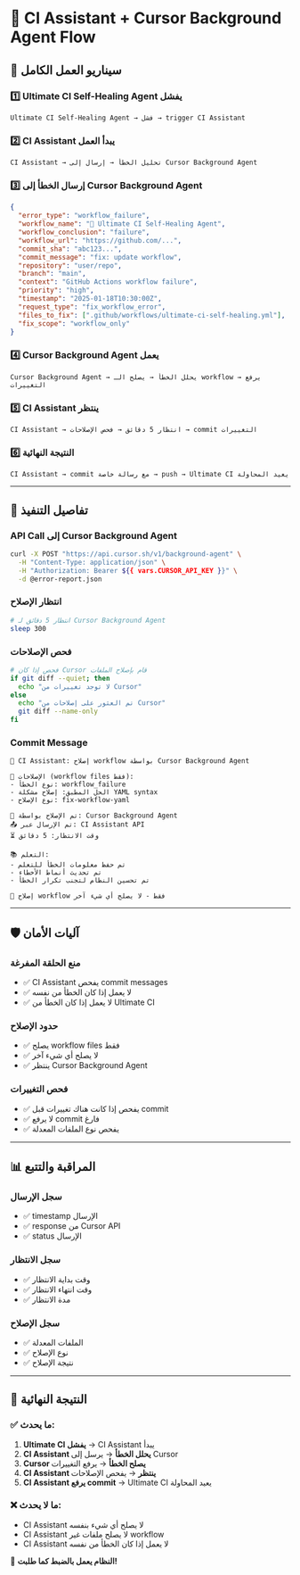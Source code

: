 # 🤖 CI Assistant + Cursor Background Agent Flow

## 🔄 سيناريو العمل الكامل

### 1️⃣ Ultimate CI Self-Healing Agent يفشل
```
Ultimate CI Self-Healing Agent → فشل → trigger CI Assistant
```

### 2️⃣ CI Assistant يبدأ العمل
```
CI Assistant → تحليل الخطأ → إرسال إلى Cursor Background Agent
```

### 3️⃣ إرسال الخطأ إلى Cursor Background Agent
```json
{
  "error_type": "workflow_failure",
  "workflow_name": "🚀 Ultimate CI Self-Healing Agent",
  "workflow_conclusion": "failure",
  "workflow_url": "https://github.com/...",
  "commit_sha": "abc123...",
  "commit_message": "fix: update workflow",
  "repository": "user/repo",
  "branch": "main",
  "context": "GitHub Actions workflow failure",
  "priority": "high",
  "timestamp": "2025-01-18T10:30:00Z",
  "request_type": "fix_workflow_error",
  "files_to_fix": [".github/workflows/ultimate-ci-self-healing.yml"],
  "fix_scope": "workflow_only"
}
```

### 4️⃣ Cursor Background Agent يعمل
```
Cursor Background Agent → يحلل الخطأ → يصلح الـ workflow → يرفع التغييرات
```

### 5️⃣ CI Assistant ينتظر
```
CI Assistant → انتظار 5 دقائق → فحص الإصلاحات → commit التغييرات
```

### 6️⃣ النتيجة النهائية
```
CI Assistant → commit مع رسالة خاصة → push → Ultimate CI يعيد المحاولة
```

---

## 🔧 تفاصيل التنفيذ

### API Call إلى Cursor Background Agent
```bash
curl -X POST "https://api.cursor.sh/v1/background-agent" \
  -H "Content-Type: application/json" \
  -H "Authorization: Bearer ${{ vars.CURSOR_API_KEY }}" \
  -d @error-report.json
```

### انتظار الإصلاح
```bash
# انتظار 5 دقائق لـ Cursor Background Agent
sleep 300
```

### فحص الإصلاحات
```bash
# فحص إذا كان Cursor قام بإصلاح الملفات
if git diff --quiet; then
  echo "لا توجد تغييرات من Cursor"
else
  echo "تم العثور على إصلاحات من Cursor"
  git diff --name-only
fi
```

### Commit Message
```
🤖 CI Assistant: إصلاح workflow بواسطة Cursor Background Agent

🔧 الإصلاحات (workflow files فقط):
- نوع الخطأ: workflow_failure
- الحل المطبق: إصلاح مشكلة YAML syntax
- نوع الإصلاح: fix-workflow-yaml

🤖 تم الإصلاح بواسطة: Cursor Background Agent
📤 تم الإرسال عبر: CI Assistant API
⏳ وقت الانتظار: 5 دقائق

📚 التعلم:
- تم حفظ معلومات الخطأ للتعلم
- تم تحديث أنماط الأخطاء
- تم تحسين النظام لتجنب تكرار الخطأ

🚫 إصلاح workflow فقط - لا يصلح أي شيء آخر
```

---

## 🛡️ آليات الأمان

### منع الحلقة المفرغة
- ✅ CI Assistant يفحص commit messages
- ✅ لا يعمل إذا كان الخطأ من نفسه
- ✅ لا يعمل إذا كان الخطأ من Ultimate CI

### حدود الإصلاح
- ✅ يصلح workflow files فقط
- ✅ لا يصلح أي شيء آخر
- ✅ ينتظر Cursor Background Agent

### فحص التغييرات
- ✅ يفحص إذا كانت هناك تغييرات قبل commit
- ✅ لا يرفع commit فارغ
- ✅ يفحص نوع الملفات المعدلة

---

## 📊 المراقبة والتتبع

### سجل الإرسال
- ✅ timestamp الإرسال
- ✅ response من Cursor API
- ✅ status الإرسال

### سجل الانتظار
- ✅ وقت بداية الانتظار
- ✅ وقت انتهاء الانتظار
- ✅ مدة الانتظار

### سجل الإصلاح
- ✅ الملفات المعدلة
- ✅ نوع الإصلاح
- ✅ نتيجة الإصلاح

---

## 🎯 النتيجة النهائية

### ✅ ما يحدث:
1. **Ultimate CI يفشل** → CI Assistant يبدأ
2. **CI Assistant يحلل الخطأ** → يرسل إلى Cursor
3. **Cursor يصلح الخطأ** → يرفع التغييرات
4. **CI Assistant ينتظر** → يفحص الإصلاحات
5. **CI Assistant يرفع commit** → Ultimate CI يعيد المحاولة

### ❌ ما لا يحدث:
- CI Assistant لا يصلح أي شيء بنفسه
- CI Assistant لا يصلح ملفات غير workflow
- CI Assistant لا يعمل إذا كان الخطأ من نفسه

🎉 **النظام يعمل بالضبط كما طلبت!**
